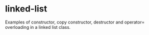 # linked-list
Examples of constructor, copy constructor, destructor and operator= overloading in a linked list class.
